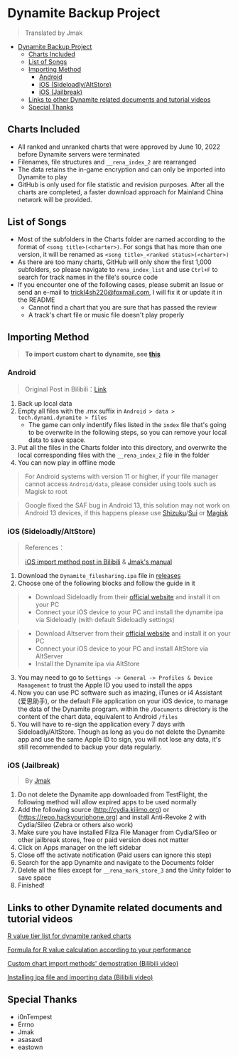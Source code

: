 Dynamite Backup Project
===

> Translated by Jmak

<!-- TOC -->

- [Dynamite Backup Project](#dynamite-backup-project)
  - [Charts Included](#charts-included)
  - [List of Songs](#list-of-songs)
  - [Importing Method](#importing-method)
    - [Android](#android)
    - [iOS (Sideloadly/AltStore)](#ios-sideloadlyaltstore)
    - [iOS (Jailbreak)](#ios-jailbreak)
  - [Links to other Dynamite related documents and tutorial videos](#links-to-other-dynamite-related-documents-and-tutorial-videos)
  - [Special Thanks](#special-thanks)

<!-- /TOC -->

## Charts Included
* All ranked and unranked charts that were approved by June 10, 2022 before Dynamite servers were terminated
* Filenames, file structures and `__rena_index_2` are rearranged
* The data retains the in-game encryption and can only be imported into Dynamite to play
* GitHub is only used for file statistic and revision purposes. After all the charts are completed, a faster download approach for Mainland China network will be provided.

## List of Songs
* Most of the subfolders in the Charts folder are named according to the format of `<song title>(<charter>)`. For songs that has more than one version, it will be renamed as `<song title>_<ranked status>(<charter>)`
* As there are too many charts, GitHub will only show the first 1,000 subfolders, so please navigate to `rena_index_list` and use `Ctrl+F` to search for track names in the file's source code
* If you encounter one of the following cases, please submit an Issue or send an e-mail to trickl4sh220@foxmail.com, I will fix it or update it in the README
   * Cannot find a chart that you are sure that has passed the review
   * A track's chart file or music file doesn't play properly

## Importing Method

> **To import custom chart to dynamite, see [this](./Custom_Import_Tutorial_EN.md)**

### Android

> Original Post in Bilibili：[Link](https://www.bilibili.com/read/cv17021429)

1. Back up local data
2. Empty all files with the .rnx suffix in `Android > data > tech.dynami.dynamite > files`
   * The game can only indentify files listed in the `index` file that's going to be overwrite in the following steps, so you can remove your local data to save space.
3. Put all the files in the Charts folder into this directory, and overwrite the local corresponding files with the `__rena_index_2` file in the folder
4. You can now play in offline mode

> For Android systems with version 11 or higher, if your file manager cannot access `Android/data`, please consider using tools such as Magisk to root

> Google fixed the SAF bug in Android 13, this solution may not work on Android 13 devices, if this happens please use [Shizuku](https://shizuku.rikka.app/)/[Sui](https://github.com/RikkaApps/Sui) or [Magisk](https://github.com/topjohnwu/Magisk)

### iOS (Sideloadly/AltStore)

> References：
> 
> [iOS import method post in Bilibili](https://www.bilibili.com/read/cv17026497) & 
> [Jmak's manual](https://docs.google.com/document/d/1-1ydDVTnuJO2g49b-9FFa9vXiAFRLGUEK4ullHnD2fU)

1. Download the `Dynamite_filesharing.ipa` file in [releases](https://github.com/EDTA-gif/dynamite-charts-repository/releases/tag/Game_executable)
2. Choose one of the following blocks and follow the guide in it
   
> * Download Sideloadly from their [official website](https://sideloadly.io/) and install it on your PC
> * Connect your iOS device to your PC and install the dynamite ipa via Sideloadly (with default Sideloadly settings)

> * Download Altserver from their [official website](https://altstore.io/) and install it on your PC
> * Connect your iOS device to your PC and install AltStore via AltServer
> * Install the Dynamite ipa via AltStore
  
3. You may need to go to `Settings -> General -> Profiles & Device Management` to trust the Apple ID you used to install the apps
4. Now you can use PC software such as imazing, iTunes or i4 Assistant (爱思助手), or the default File application on your iOS device, to manage the data of the Dynamite program. within the `/Documents` directory is the content of the chart data, equivalent to Android `/files`
5. You will have to re-sign the application every 7 days with Sideloadly/AltStore. Though as long as you do not delete the Dynamite app and use the same Apple ID to sign, you will not lose any data, it's still recommended to backup your data regularly.

### iOS (Jailbreak)

> By [Jmak](https://docs.google.com/document/d/1-1ydDVTnuJO2g49b-9FFa9vXiAFRLGUEK4ullHnD2fU)

1. Do not delete the Dynamite app downloaded from TestFlight, the following method will allow expired apps to be used normally
2. Add the following source (http://cydia.kiiimo.org) or (https://repo.hackyouriphone.org) and install Anti-Revoke 2 with Cydia/Sileo (Zebra or others also work)
3. Make sure you have installed Filza File Manager from Cydia/Sileo or other jailbreak stores, free or paid version does not matter
4. Click on Apps manager on the left sidebar
5. Close off the activate notification (Paid users can ignore this step)
6. Search for the app Dynamite and navigate to the Documents folder
7. Delete all the files except for `__rena_mark_store_3` and the Unity folder to save space
8. Finished!

## Links to other Dynamite related documents and tutorial videos

[R value tier list for dynamite ranked charts](https://www.bilibili.com/read/cv16981243)

[Formula for R value calculation according to your performance](https://www.bilibili.com/read/cv17024921)

[Custom chart import methods' demostration (Bilibili video)](https://www.bilibili.com/video/BV13v4y1G7sZ)

[Installing ipa file and importing data (Bilibili video)](https://www.bilibili.com/video/BV1ST411V72Q)

## Special Thanks
* i0nTempest
* Errno
* Jmak
* asasaxd
* eastown
